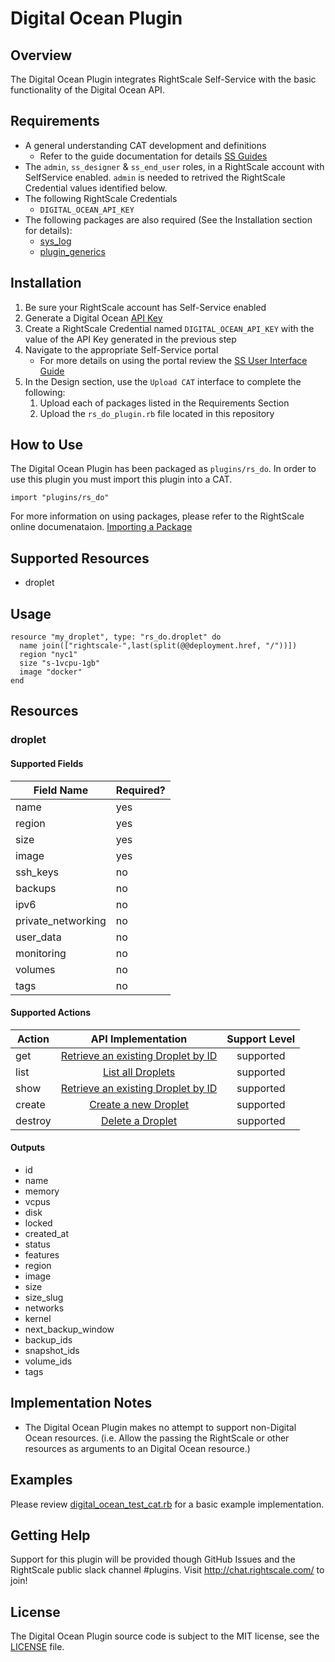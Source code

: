 # Digital Ocean Plugin

## Overview
The Digital Ocean Plugin integrates RightScale Self-Service with the basic functionality of the Digital Ocean API.

## Requirements
- A general understanding CAT development and definitions
  - Refer to the guide documentation for details [SS Guides](http://docs.rightscale.com/ss/guides/)
- The `admin`, `ss_designer` & `ss_end_user` roles, in a RightScale account with SelfService enabled.  `admin` is needed to retrived the RightScale Credential values identified below.
- The following RightScale Credentials
  - `DIGITAL_OCEAN_API_KEY`
- The following packages are also required (See the Installation section for details):
  - [sys_log](../../libraries/sys_log.rb)
  - [plugin_generics](../../libraries/plugin_generics.rb)

## Installation
1. Be sure your RightScale account has Self-Service enabled
1. Generate a Digital Ocean [API Key](https://cloud.digitalocean.com/settings/applications)
1. Create a RightScale Credential named `DIGITAL_OCEAN_API_KEY` with the value of the API Key generated in the previous step
1. Navigate to the appropriate Self-Service portal
   - For more details on using the portal review the [SS User Interface Guide](http://docs.rightscale.com/ss/guides/ss_user_interface_guide.html)
1. In the Design section, use the `Upload CAT` interface to complete the following:
   1. Upload each of packages listed in the Requirements Section
   1. Upload the `rs_do_plugin.rb` file located in this repository

## How to Use
The Digital Ocean Plugin has been packaged as `plugins/rs_do`. In order to use this plugin you must import this plugin into a CAT.
```
import "plugins/rs_do"
```
For more information on using packages, please refer to the RightScale online documenataion. [Importing a Package](http://docs.rightscale.com/ss/guides/ss_packaging_cats.html#importing-a-package)

## Supported Resources
- droplet

## Usage
```
resource "my_droplet", type: "rs_do.droplet" do
  name join(["rightscale-",last(split(@@deployment.href, "/"))])
  region "nyc1"
  size "s-1vcpu-1gb"
  image "docker"
end
```
## Resources
### droplet
#### Supported Fields
| Field Name | Required? |
|------------|-----------|
| name | yes |
| region | yes |
| size | yes |
| image | yes |
| ssh_keys | no |
| backups | no |
| ipv6 | no |
| private_networking | no |
| user_data | no |
| monitoring | no |
| volumes | no |
| tags | no |

#### Supported Actions
| Action | API Implementation | Support Level |
|--------------|:----:|:-------------:|
| get | [Retrieve an existing Droplet by ID](https://developers.digitalocean.com/documentation/v2/#retrieve-an-existing-droplet-by-id) | supported |
| list | [List all Droplets](https://developers.digitalocean.com/documentation/v2/#list-all-droplets) | supported |
| show | [Retrieve an existing Droplet by ID](https://developers.digitalocean.com/documentation/v2/#retrieve-an-existing-droplet-by-id) | supported |
| create | [Create a new Droplet](https://developers.digitalocean.com/documentation/v2/#create-a-new-droplet) | supported |
| destroy | [Delete a Droplet](https://developers.digitalocean.com/documentation/v2/#delete-a-droplet) | supported |

#### Outputs
- id
- name
- memory
- vcpus
- disk
- locked
- created_at
- status
- features
- region
- image
- size
- size_slug
- networks
- kernel
- next_backup_window
- backup_ids
- snapshot_ids
- volume_ids
- tags

## Implementation Notes
- The Digital Ocean Plugin makes no attempt to support non-Digital Ocean resources. (i.e. Allow the passing the RightScale or other resources as arguments to an Digital Ocean resource.)

## Examples
Please review [digital_ocean_test_cat.rb](./digital_ocean_test_cat.rb) for a basic example implementation.

## Getting Help
Support for this plugin will be provided though GitHub Issues and the RightScale public slack channel #plugins.
Visit http://chat.rightscale.com/ to join!

## License
The Digital Ocean Plugin source code is subject to the MIT license, see the [LICENSE](../../LICENSE) file.
